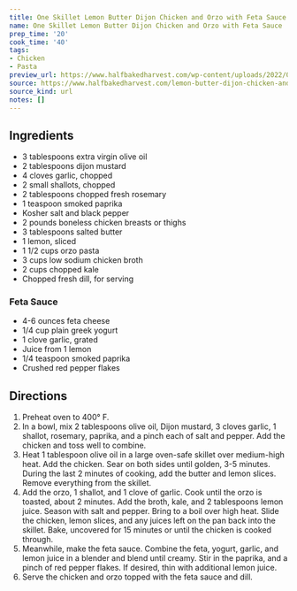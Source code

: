 ```yaml
---
title: One Skillet Lemon Butter Dijon Chicken and Orzo with Feta Sauce
name: One Skillet Lemon Butter Dijon Chicken and Orzo with Feta Sauce
prep_time: '20'
cook_time: '40'
tags:
- Chicken
- Pasta
preview_url: https://www.halfbakedharvest.com/wp-content/uploads/2022/01/One-Skillet-Lemon-Butter-Dijon-Chicken-and-Orzo-with-Feta-Sauce-7.jpg
source: https://www.halfbakedharvest.com/lemon-butter-dijon-chicken-and-orzo/
source_kind: url
notes: []
---
```


## Ingredients
- 3 tablespoons extra virgin olive oil
- 2 tablespoons dijon mustard
- 4 cloves garlic, chopped
- 2 small shallots, chopped
- 2 tablespoons chopped fresh rosemary
- 1 teaspoon smoked paprika
- Kosher salt and black pepper
- 2 pounds boneless chicken breasts or thighs
- 3 tablespoons salted butter
- 1  lemon, sliced
- 1 1/2 cups orzo pasta
- 3 cups low sodium chicken broth
- 2 cups chopped kale
- Chopped fresh dill, for serving

### Feta Sauce 
- 4-6 ounces feta cheese
- 1/4 cup plain greek yogurt
- 1 clove garlic, grated
- Juice from 1 lemon
- 1/4 teaspoon smoked paprika
- Crushed red pepper flakes


## Directions
1. Preheat oven to 400° F.
2. In a bowl, mix 2 tablespoons olive oil, Dijon mustard, 3 cloves garlic, 1 shallot, rosemary, paprika, and a pinch each of salt and pepper. Add the chicken and toss well to combine.
3. Heat 1 tablespoon olive oil in a large oven-safe skillet over medium-high heat. Add the chicken. Sear on both sides until golden, 3-5 minutes. During the last 2 minutes of cooking, add the butter and lemon slices. Remove everything from the skillet.
4. Add the orzo, 1 shallot, and 1 clove of garlic. Cook until the orzo is toasted, about 2 minutes. Add the broth, kale, and 2 tablespoons lemon juice. Season with salt and pepper. Bring to a boil over high heat. Slide the chicken, lemon slices, and any juices left on the pan back into the skillet. Bake, uncovered for 15 minutes or until the chicken is cooked through.
5. Meanwhile, make the feta sauce. Combine the feta, yogurt, garlic, and lemon juice in a blender and blend until creamy. Stir in the paprika, and a pinch of red pepper flakes. If desired, thin with additional lemon juice.
6. Serve the chicken and orzo topped with the feta sauce and dill.
